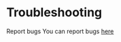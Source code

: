 # Troubleshooting

Report bugs You can report bugs [here](https://github.com/cuketest/demos/issues)

